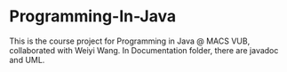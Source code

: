 # Programming-In-Java
This is the course project for Programming in Java @ MACS VUB, collaborated with Weiyi Wang.
In Documentation folder, there are javadoc and UML.


